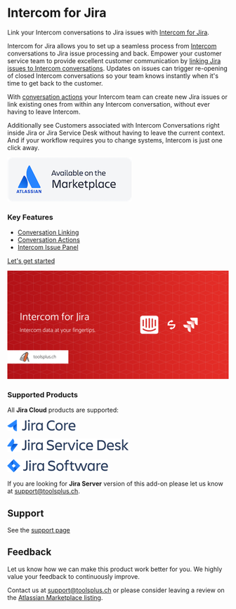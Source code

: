 # Intercom for Jira

Link your Intercom conversations to Jira issues with [Intercom for Jira](https://marketplace.atlassian.com/plugins/io.toolsplus.atlassian.connect.jira.intercom/cloud/overview).

Intercom for Jira allows you to set up a seamless process from [Intercom](https://www.intercom.com/)
conversations to Jira issue processing and back. Empower your customer service team to provide 
excellent customer communication by [linking Jira issues to Intercom conversations](ConversationLinking.md).
Updates on issues can trigger re-opening of closed Intercom conversations so your 
team knows instantly when it's time to get back to the customer.

With [conversation actions](ConversationActions.md) your Intercom team can create new Jira issues 
or link existing ones from within any Intercom conversation, without ever having to leave Intercom.

Additionally see Customers associated with Intercom Conversations right inside Jira or 
Jira Service Desk without having to leave the current context. And if 
your workflow requires you to change systems, Intercom is just one click away.

[![Atlassian Marketplace](/assets/addons/VendorBadge.png)](https://marketplace.atlassian.com/plugins/io.toolsplus.atlassian.connect.jira.intercom/cloud/overview)

### Key Features

* [Conversation Linking](ConversationLinking.md)
* [Conversation Actions](ConversationActions.md)
* [Intercom Issue Panel](IntercomIssuePanel.md)

[Let's get started](GettingStarted.md)

![Banner](/assets/addons/intercom/Banner.jpeg) 
 
### Supported Products

All **Jira Cloud** products are supported:

![Jira Core](/assets/atlassian/products/JiraCore.png)

![Jira Service Desk](/assets/atlassian/products/JiraServiceDesk.png)
 
![Jira Software](/assets/atlassian/products/JiraSoftware.png)

If you are looking for **Jira Server** version of this add-on please let us know 
at [support@toolsplus.ch](mailto:support@toolsplus.ch).


## Support

See the [support page](/pages/support.md)

## Feedback

Let us know how we can make this product work better for you. We highly value 
your feedback to continuously improve.

Contact us at [support@toolsplus.ch](mailto:support@toolsplus.ch) or please 
consider leaving a review on the [Atlassian Marketplace listing](https://marketplace.atlassian.com/plugins/io.toolsplus.atlassian.connect.jira.intercom/cloud/reviews).

